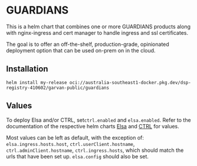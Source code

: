 # GUARDIANS

This is a helm chart that combines one or more GUARDIANS products along with nginx-ingress and cert manager to handle ingress and ssl certificates.

The goal is to offer an off-the-shelf, production-grade, opinionated deployment option that can be used on-prem on in the cloud.

## Installation

`helm install my-release oci://australia-southeast1-docker.pkg.dev/dsp-registry-410602/garvan-public/guardians`

## Values

To deploy Elsa and/or CTRL, set`ctrl.enabled` and `elsa.enabled`. Refer to the documentation of the respective helm charts [Elsa](../elsa) and [CTRL](https://github.com/Garvan-Data-Science-Platform/ctrl/tree/main/.helm/ctrl) for values.

Most values can be left as default, with the exception of:
`elsa.ingress.hosts.host`, `ctrl.userClient.hostname`, `ctrl.adminClient.hostname`, `ctrl.ingress.hosts`, which should match the urls that have been set up.
`elsa.config` should also be set.

